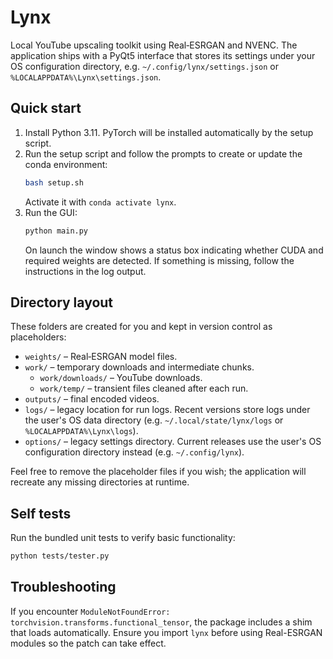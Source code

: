 # Lynx

Local YouTube upscaling toolkit using Real‑ESRGAN and NVENC.  The
application ships with a PyQt5 interface that stores its settings under your
OS configuration directory, e.g. `~/.config/lynx/settings.json` or
`%LOCALAPPDATA%\Lynx\settings.json`.

## Quick start

1. Install Python 3.11. PyTorch will be installed automatically by the setup script.
2. Run the setup script and follow the prompts to create or update the conda environment:
   ```bash
   bash setup.sh
   ```
   Activate it with `conda activate lynx`.
3. Run the GUI:
   ```bash
   python main.py
   ```
   On launch the window shows a status box indicating whether CUDA and
   required weights are detected. If something is missing, follow the
   instructions in the log output.

## Directory layout

These folders are created for you and kept in version control as placeholders:

- `weights/` – Real‑ESRGAN model files.
- `work/` – temporary downloads and intermediate chunks.
  - `work/downloads/` – YouTube downloads.
  - `work/temp/` – transient files cleaned after each run.
- `outputs/` – final encoded videos.
- `logs/` – legacy location for run logs. Recent versions store logs under
  the user's OS data directory (e.g. `~/.local/state/lynx/logs` or
  `%LOCALAPPDATA%\Lynx\logs`).
- `options/` – legacy settings directory. Current releases use the user's OS
  configuration directory instead (e.g. `~/.config/lynx`).

Feel free to remove the placeholder files if you wish; the application will recreate any missing directories at runtime.

## Self tests

Run the bundled unit tests to verify basic functionality:

```bash
python tests/tester.py
```

## Troubleshooting

If you encounter `ModuleNotFoundError: torchvision.transforms.functional_tensor`,
the package includes a shim that loads automatically. Ensure you import
``lynx`` before using Real-ESRGAN modules so the patch can take effect.
